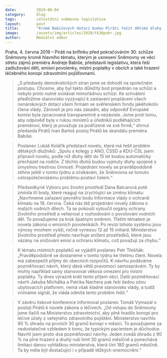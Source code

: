 ```yaml
---
date:         2019-06-04
category:     blog
tags:         celostátní sněmovna legislativa
layout:       post
title:        "Kromě Babišových dotací budou Piráti řešit dětské dluhy, životní prostředí, místní poplatky i dostupnější léčebné konopí"
image:        /assets/img/articles/2019/tk30pokr.jpg
author:       Mediální odbor
---
```



Praha, 4. června 2019 – Piráti na brífinku před pokračováním 30. schůze Sněmovny kromě hlavního tématu, kterým je usnesení Sněmovny ve věci střetu zájmů premiéra Andreje Babiše, představili legislativu, která řeší zadlužování dětí, emisní povolenky, místní poplatky v obcích a také hrazení léčebného konopí zdravotními pojišťovnami.

> „S předsedy demokratických stran jsme se dohodli na společném postupu. Chceme, aby byl takto důležitý bod projednán na schůzi a nebylo proto nutné svolávat mimořádnou schůzi. Ke schválení předložíme stanovisko vyzývající k zastavení proplácení všech nenárokových dotací všem firmám ve svěřenském fondu jakéhokoliv člena vlády. Zároveň je pro nás zásadní, aby odpověď Evropské komisi byla zpracovaná transparentně a nezávisle. Jsme proti tomu, aby odpověď byla v rukou ministrů a úředníků podléhajících premiérovi, který je považuje za podřízené ve své firmě,“ shrnul předseda Pirátů Ivan Bartoš postoj Pirátů ke skandálu premiéra Babiše.

> Poslanec Lukáš Kolářík představil novelu, která má řešit problém dětských dlužníků: „Spolu s kolegy z ANO, ČSSD a KDU-ČSL jsem připravil novelu, podle níž dluhy dětí do 15 let budou automaticky přecházet na rodiče. Z těchto dluhů budou vyjmuty dluhy spojené s úmyslnou trestnou činností. Projednání novely se pravděpodobně stihne ještě v tomto týdnu a očekávám, že Sněmovna se tomuto celospolečenskému problému postaví čelem.“

> Předsedkyně Výboru pro životní prostředí Dana Balcarová poté zmínila tři body, které reagují na zrychlující se změnu klimatu: „Navrhneme zařazení pevného bodu Informace vlády o ochraně klimatu na 18. června. Čeká nás též projednání novely zákona o malých vodních dílech. Ta se pokouší vyloučit orgány ochrany životního prostředí a veřejnost z rozhodování o povolování vodních děl. To považujeme za krok špatným směrem. Třetím tématem je novela zákona o emisních povolenkách. Po revizi tohoto systému jsou výnosy mnohem vyšší, ročně vynesou 12 až 15 miliard. Ministerstvo životního prostředí přesto navrhuje snížení prostředků, které jsou vázány na snižování emisí a  ochranu klimatu, což považuji za chybu.“

> K tématu místních poplatků se vyjádřil poslanec Petr Třešňák: „Pravděpodobně se dostaneme v tomto týdnu ke třetímu čtení. Novela má zabezpečit příjmy do obecních rozpočtů. K návrhu podáváme pozměňovací návrh, který dává větší pravomoci samosprávám. Ty by mohly například samy stanovovat věková omezení pro místní poplatky. Ty dnes výrazně krátí tento příjem obcí. Další pozměňovací návrh Jakuba Michálka a Patrika Nachera pak řeší šedou zónu ubytovacích platforem, nemá však kladné stanovisko vlády, a tudíž vnímáme signál, že vláda odmítá tento problém řešit.“

> V závěru tiskové konference informoval poslanec Tomáš Vymazal o postoji Pirátů k novele zákona o léčivech. „Od vstupu do Sněmovny jsme tlačili na Ministerstvo zdravotnictví, aby plně hradilo konopí pro léčivé účely z veřejného zdravotního pojištění. Ministerstvo navrhlo 90 % úhradu na prvních 30 gramů konopí v měsíci. To považujeme za nedostatečné vzhledem k tomu, že typickým pacientem je důchodce. Navrhl jsem proto dva pozměňovací návrhy. Jeden zvedá úhradu z 90 % na plné hrazení a druhý ruší limit 30 gramů měsíčně a ponechává limitaci danou vyhláškou ministerstva, která činí 180 gramů měsíčně. Ta by měla být dostačující i v případě těžkých onemocnění.“

